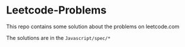 # Leetcode-Problems

This repo contains some solution about the problems on leetcode.com

The solutions are in the `Javascript/spec/*`
